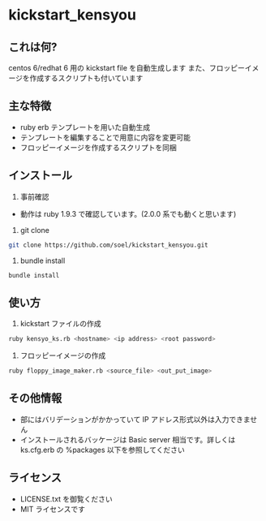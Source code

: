 kickstart_kensyou
=================

## これは何?
centos 6/redhat 6 用の kickstart file を自動生成します
また、フロッピーイメージを作成するスクリプトも付いています

## 主な特徴
- ruby erb テンプレートを用いた自動生成
- テンプレートを編集することで用意に内容を変更可能
- フロッピーイメージを作成するスクリプトを同梱

## インストール
1. 事前確認
- 動作は ruby 1.9.3 で確認しています。(2.0.0 系でも動くと思います)

1. git clone
  ```bash
  git clone https://github.com/soel/kickstart_kensyou.git
  ```
  
1. bundle install
  ```bash
  bundle install
  ```

## 使い方
1. kickstart ファイルの作成
  ```bash
  ruby kensyo_ks.rb <hostname> <ip address> <root password>
  ```

1. フロッピーイメージの作成
  ```bash
  ruby floppy_image_maker.rb <source_file> <out_put_image>
  ```

## その他情報
- <ip address> 部にはバリデーションがかかっていて IP アドレス形式以外は入力できません
- インストールされるバッケージは Basic server 相当です。詳しくは ks.cfg.erb の %packages 以下を参照してください
  
## ライセンス
- LICENSE.txt を御覧ください
- MIT ライセンスです
